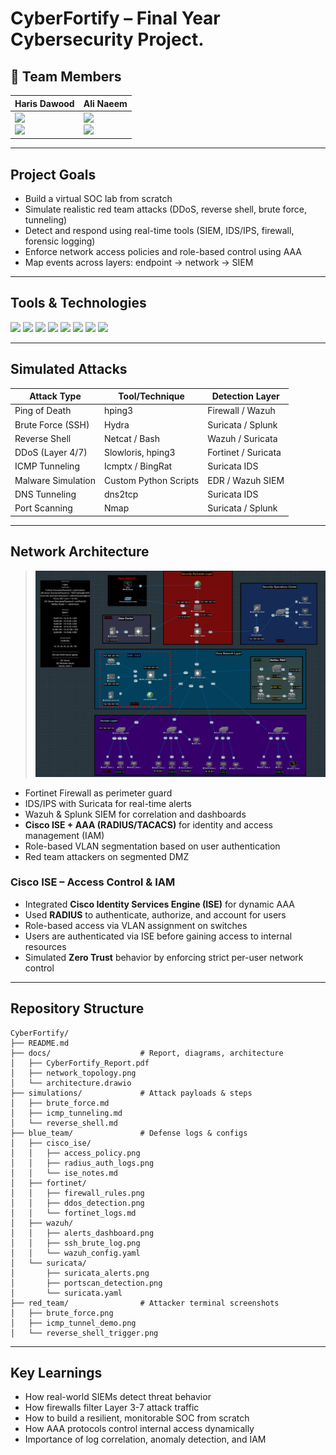 # CyberFortify – Final Year Cybersecurity Project.

## 👤 Team Members

| Haris Dawood | Ali Naeem |
|--------------|-----------|
| <a href="mailto:harisdawoodofficial@gmail.com"><img src="https://img.shields.io/badge/Gmail-D14836?style=for-the-badge&logo=gmail&logoColor=white"/></a> <br> <a href="https://www.linkedin.com/in/haris-dawood-b69195282"><img src="https://img.shields.io/badge/LinkedIn-0077B5?style=for-the-badge&logo=linkedin&logoColor=white"/></a> | <a href="mailto:ali00xac@gmail.com"><img src="https://img.shields.io/badge/Gmail-D14836?style=for-the-badge&logo=gmail&logoColor=white"/></a> <br> <a href="https://www.linkedin.com/in/ali-naeem-908545372/"><img src="https://img.shields.io/badge/LinkedIn-0077B5?style=for-the-badge&logo=linkedin&logoColor=white"/></a> |

---

## Project Goals
- Build a virtual SOC lab from scratch
- Simulate realistic red team attacks (DDoS, reverse shell, brute force, tunneling)
- Detect and respond using real-time tools (SIEM, IDS/IPS, firewall, forensic logging)
- Enforce network access policies and role-based control using AAA
- Map events across layers: endpoint → network → SIEM

---

## Tools & Technologies

<p align="left">
  <img src="https://img.shields.io/badge/Fortinet-FC1F1F?style=for-the-badge&logo=fortinet&logoColor=white"/>
  <img src="https://img.shields.io/badge/Wazuh-0077C8?style=for-the-badge&logo=wazuh&logoColor=white"/>
  <img src="https://img.shields.io/badge/Suricata-F5821F?style=for-the-badge&logo=data:image/svg+xml;base64,&logoColor=white"/>
  <img src="https://img.shields.io/badge/Splunk-000000?style=for-the-badge&logo=splunk&logoColor=white"/>
  <img src="https://img.shields.io/badge/EVE--NG-000000?style=for-the-badge&logo=gnubash&logoColor=white"/>
  <img src="https://img.shields.io/badge/Kali_Linux-557C94?style=for-the-badge&logo=kalilinux&logoColor=white"/>
  <img src="https://img.shields.io/badge/Windows_Server-00ADEF?style=for-the-badge&logo=windows&logoColor=white"/>
  <img src="https://img.shields.io/badge/Cisco_ISE-1D9BD1?style=for-the-badge&logo=cisco&logoColor=white"/>
</p>

---

## Simulated Attacks

| Attack Type          | Tool/Technique         | Detection Layer        |
|----------------------|------------------------|------------------------|
| Ping of Death        | hping3                 | Firewall / Wazuh       |
| Brute Force (SSH)    | Hydra                  | Suricata / Splunk      |
| Reverse Shell        | Netcat / Bash          | Wazuh / Suricata       |
| DDoS (Layer 4/7)     | Slowloris, hping3      | Fortinet / Suricata    |
| ICMP Tunneling       | Icmptx / BingRat       | Suricata IDS           |
| Malware Simulation   | Custom Python Scripts  | EDR / Wazuh SIEM       |
| DNS Tunneling        | dns2tcp                | Suricata IDS           |
| Port Scanning        | Nmap                   | Suricata / Splunk      |

---

## Network Architecture

> ![Topology Preview](docs/5-network_topology.jpg)

- Fortinet Firewall as perimeter guard
- IDS/IPS with Suricata for real-time alerts
- Wazuh & Splunk SIEM for correlation and dashboards
- **Cisco ISE + AAA (RADIUS/TACACS)** for identity and access management (IAM)
- Role-based VLAN segmentation based on user authentication
- Red team attackers on segmented DMZ

### Cisco ISE – Access Control & IAM
- Integrated **Cisco Identity Services Engine (ISE)** for dynamic AAA
- Used **RADIUS** to authenticate, authorize, and account for users
- Role-based access via VLAN assignment on switches
- Users are authenticated via ISE before gaining access to internal resources
- Simulated **Zero Trust** behavior by enforcing strict per-user network control

---

## Repository Structure

```
CyberFortify/
├── README.md
├── docs/                    # Report, diagrams, architecture
│   ├── CyberFortify_Report.pdf
│   ├── network_topology.png
│   └── architecture.drawio
├── simulations/             # Attack payloads & steps
│   ├── brute_force.md
│   ├── icmp_tunneling.md
│   └── reverse_shell.md
├── blue_team/               # Defense logs & configs
│   ├── cisco_ise/
│   │   ├── access_policy.png
│   │   ├── radius_auth_logs.png
│   │   └── ise_notes.md
│   ├── fortinet/
│   │   ├── firewall_rules.png
│   │   ├── ddos_detection.png
│   │   └── fortinet_logs.md
│   ├── wazuh/
│   │   ├── alerts_dashboard.png
│   │   ├── ssh_brute_log.png
│   │   └── wazuh_config.yaml
│   └── suricata/
│       ├── suricata_alerts.png
│       ├── portscan_detection.png
│       └── suricata.yaml
├── red_team/                # Attacker terminal screenshots
│   ├── brute_force.png
│   ├── icmp_tunnel_demo.png
│   └── reverse_shell_trigger.png
```

---

## Key Learnings
- How real-world SIEMs detect threat behavior
- How firewalls filter Layer 3-7 attack traffic
- How to build a resilient, monitorable SOC from scratch
- How AAA protocols control internal access dynamically
- Importance of log correlation, anomaly detection, and IAM

